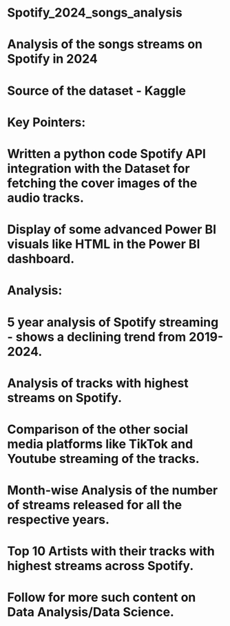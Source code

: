 # Spotify_2024_songs_analysis
# Analysis of the songs streams on Spotify in 2024
# Source of the dataset - Kaggle
# Key Pointers:
# Written a python code Spotify API integration with the Dataset for fetching the cover images of the audio tracks.
# Display of some advanced Power BI visuals like HTML in the Power BI dashboard.
# Analysis:
# 5 year analysis of Spotify streaming - shows a declining trend from 2019-2024.
# Analysis of tracks with highest streams on Spotify.
# Comparison of the other social media platforms like TikTok and Youtube streaming of the tracks.
# Month-wise Analysis of the number of streams released for all the respective years.
# Top 10 Artists with their tracks with highest streams across Spotify.

# Follow for more such content on Data Analysis/Data Science.
